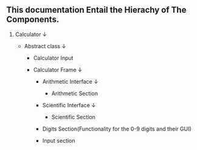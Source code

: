 ## This documentation Entail the  Hierachy of The Components.

1. Calculator
            ↓

    - Abstract class
                    ↓
         - Calculator Input

         - Calculator Frame
                        ↓
            - Arithmetic Interface
                        ↓
                - Arithmetic Section

            - Scientific Interface
                        ↓
                - Scientific Section

            - Digits Section(Functionality for the 0-9 digits and their GUI)
            - Input section

